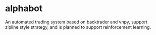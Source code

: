 # alphabot

An automated trading system based on backtrader and vnpy, support zipline style strategy, and is planned to support reinforcement learning.
